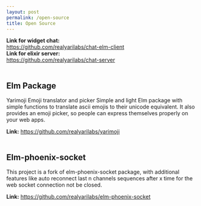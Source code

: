 ```yaml
---
layout: post
permalink: /open-source
title: Open Source
---
```



**Link for widget chat:**<br>
<https://github.com/realyarilabs/chat-elm-client><br>
**Link for elixir server:**<br>
<https://github.com/realyarilabs/chat-server><br><br>

## Elm Package

Yarimoji 
Emoji translator and picker
Simple and light Elm package with simple functions to translate ascii emojis to their unicode equivalent. 
It also provides an emoji picker, so people can express themselves properly on your web apps.  

**Link:**
<https://github.com/realyarilabs/yarimoji><br><br>

## Elm-phoenix-socket

This project is a fork of elm-phoenix-socket package, with additional features like auto reconnect last n channels sequences after x time for the web socket connection not be closed. 

**Link:**
<https://github.com/realyarilabs/elm-phoenix-socket>
